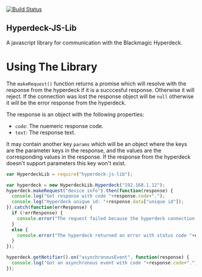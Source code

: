 [![Build Status](https://travis-ci.org/LA1TV/Hyperdeck-JS-Lib.svg?branch=master)](https://travis-ci.org/LA1TV/Hyperdeck-JS-Lib)

Hyperdeck-JS-Lib
----------------
A javascript library for communication with the Blackmagic Hyperdeck.

# Using The Library
The `makeRequest()` function returns a promise which will resolve with the response from the hyperdeck if it is a succcesful response. Otherwise it will reject. If the connection was lost the response object will be `null` otherwise it will be the error response from the hyperdeck.

The response is an object with the following properties:
- `code`: The nuemeric response code.
- `text`: The response text.

It may contain another key `params` which will be an object where the keys are the parameter keys in the response, and the values are the corresponding values in the response. If the response from the hyperdeck doesn't support parameters this key won't exist.

```javascript
var HyperdeckLib = require("hyperdeck-js-lib");

var hyperdeck = new HyperdeckLib.Hyperdeck("192.168.1.12");
hyperdeck.makeRequest("device info").then(function(response) {
  console.log("Got response with code "+response.code+".");
  console.log("Hyperdeck unique id: "+response.data["unique id"]);
}).catch(function(errResponse) {
  if (!errResponse) {
    console.error("The request failed because the hyperdeck connection was lost.");
  }
  else {
    console.error("The hyperdeck returned an error with status code "+errResponse.code+".");
  }
});

hyperdeck.getNotifier().on("asynchronousEvent", function(response) {
  console.log("Got an asynchronous event with code "+response.code+".");
});
```
